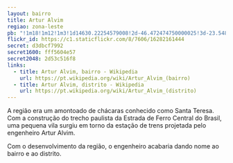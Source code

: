 ```yaml
---
layout: bairro
title: Artur Alvim
regiao: zona-leste
pb: "!1m18!1m12!1m3!1d14630.22254579008!2d-46.472474750000025!3d-23.5484797!2m3!1f0!2f0!3f0!3m2!1i1024!2i768!4f13.1!3m3!1m2!1s0x94ce66dde524bf03%3A0x857afc51ee2f1db8!2sArtur+Alvim%2C+S%C3%A3o+Paulo+-+State+of+S%C3%A3o+Paulo!5e0!3m2!1sen!2sbr!4v1427317690075"
flickr_id: https://c1.staticflickr.com/8/7606/16282161444
secret: d3dbcf7992
secret1600: fff5604e57
secret2048: 2d53c516f8
links: 
  - title: Artur Alvim, bairro - Wikipedia
    url: https://pt.wikipedia.org/wiki/Artur_Alvim_(bairro)
  - title: Artur Alvim, distrito - Wikipedia
    url: https://pt.wikipedia.org/wiki/Artur_Alvim_(distrito)
---
```

A região era um amontoado de chácaras conhecido como Santa Teresa. Com a construção do trecho paulista da Estrada de Ferro Central do Brasil, uma pequena vila surgiu em torno da estação de trens projetada pelo engenheiro Artur Alvim.

Com o desenvolvimento da região, o engenheiro acabaria dando nome ao bairro e ao distrito.